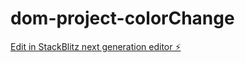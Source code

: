 # dom-project-colorChange

[Edit in StackBlitz next generation editor ⚡️](https://stackblitz.com/~/github.com/Pratap-Karmakar/dom-project-colorChange)